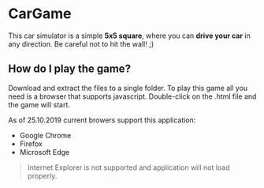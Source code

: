 # CarGame
This car simulator is a simple **5x5 square**, where you can **drive your car** in any direction. Be careful not to hit the wall! ;)

## How do I play the game?
Download and extract the files to a single folder.
To play this game all you need is a browser that supports javascript.
Double-click on the .html file and the game will start.

As of 25.10.2019 current browers support this application:
- Google Chrome
- Firefox
- Microsoft Edge

> Internet Explorer is not supported and application will not load properly.
